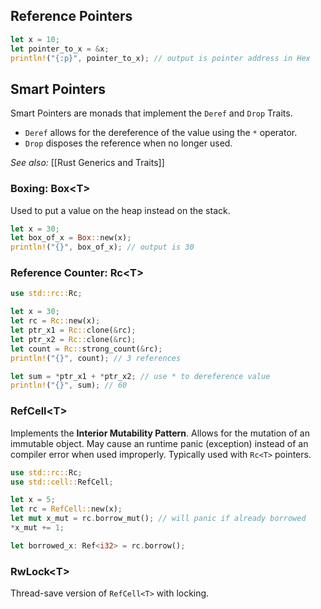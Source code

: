 
## Reference Pointers

```rust
let x = 10;
let pointer_to_x = &x;
println!("{:p}", pointer_to_x); // output is pointer address in Hex
```

## Smart Pointers

Smart Pointers are monads that implement the `Deref` and `Drop` Traits. 
- `Deref` allows for the dereference of the value using the `*` operator. 
- `Drop` disposes the reference when no longer used.

*See also:* [[Rust Generics and Traits]]

### Boxing: Box\<T\>

Used to put a value on the heap instead on the stack.

```rust
let x = 30;
let box_of_x = Box::new(x);
println!("{}", box_of_x); // output is 30
```

### Reference Counter: Rc\<T\>

```rust
use std::rc::Rc;

let x = 30;
let rc = Rc::new(x);
let ptr_x1 = Rc::clone(&rc);
let ptr_x2 = Rc::clone(&rc);
let count = Rc::strong_count(&rc);
println!("{}", count); // 3 references

let sum = *ptr_x1 + *ptr_x2; // use * to dereference value
println!("{}", sum); // 60
```

### RefCell\<T\>

Implements the **Interior Mutability Pattern**. Allows for the mutation of an immutable object. May cause an runtime panic (exception) instead of an compiler error when used improperly. Typically used with `Rc<T>` pointers.

```rust
use std::rc::Rc;
use std::cell::RefCell;

let x = 5;
let rc = RefCell::new(x);
let mut x_mut = rc.borrow_mut(); // will panic if already borrowed
*x_mut += 1;

let borrowed_x: Ref<i32> = rc.borrow();
```

### RwLock\<T\>

Thread-save version of `RefCell<T>` with locking.


